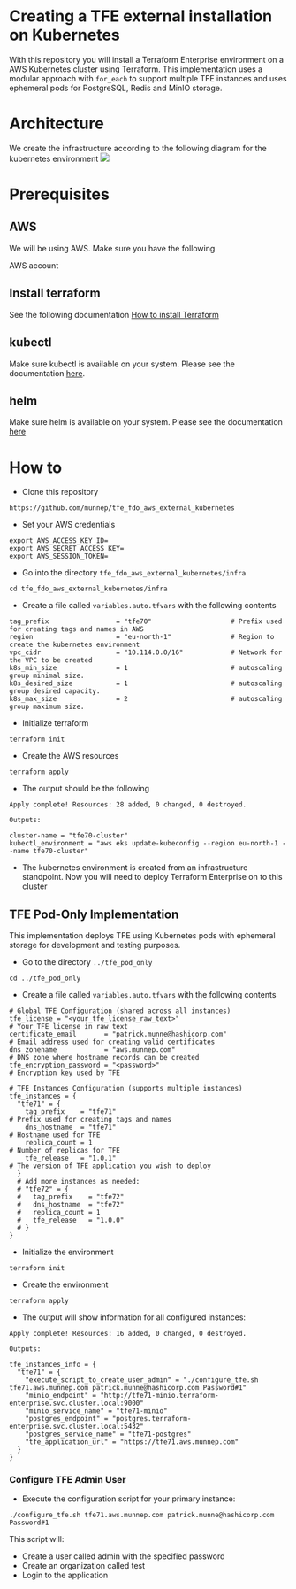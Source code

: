 # Creating a TFE external installation on Kubernetes

With this repository you will install a Terraform Enterprise environment on a AWS Kubernetes cluster using Terraform. This implementation uses a modular approach with `for_each` to support multiple TFE instances and uses ephemeral pods for PostgreSQL, Redis and MinIO storage.

# Architecture

We create the infrastructure according to the following diagram for the kubernetes environment
![](diagram/diagram_tfe_kubernetes.png)  


# Prerequisites
## AWS
We will be using AWS. Make sure you have the following

AWS account
## Install terraform  
See the following documentation [How to install Terraform](https://learn.hashicorp.com/tutorials/terraform/install-cli)

## kubectl

Make sure kubectl is available on your system. Please see the documentation [here](https://kubernetes.io/docs/tasks/tools/).
## helm

Make sure helm is available on your system. Please see the documentation [here](https://helm.sh/docs/intro/install/)

# How to

- Clone this repository
```
https://github.com/munnep/tfe_fdo_aws_external_kubernetes
```
- Set your AWS credentials
```
export AWS_ACCESS_KEY_ID=
export AWS_SECRET_ACCESS_KEY=
export AWS_SESSION_TOKEN=
```
- Go into the directory `tfe_fdo_aws_external_kubernetes/infra`
```
cd tfe_fdo_aws_external_kubernetes/infra
```
- Create a file called `variables.auto.tfvars` with the following contents
```
tag_prefix                 = "tfe70"                    # Prefix used for creating tags and names in AWS                               
region                     = "eu-north-1"               # Region to create the kubernetes environment
vpc_cidr                   = "10.114.0.0/16"            # Network for the VPC to be created
k8s_min_size               = 1                          # autoscaling group minimal size.
k8s_desired_size           = 1                          # autoscaling group desired capacity.
k8s_max_size               = 2                          # autoscaling group maximum size.
```
- Initialize terraform
```
terraform init
```
- Create the AWS resources
```
terraform apply
```
- The output should be the following
```
Apply complete! Resources: 28 added, 0 changed, 0 destroyed.

Outputs:

cluster-name = "tfe70-cluster"
kubectl_environment = "aws eks update-kubeconfig --region eu-north-1 --name tfe70-cluster"
```
- The kubernetes environment is created from an infrastructure standpoint. Now you will need to deploy Terraform Enterprise on to this cluster

## TFE Pod-Only Implementation

This implementation deploys TFE using Kubernetes pods with ephemeral storage for development and testing purposes.

- Go to the directory `../tfe_pod_only`
```
cd ../tfe_pod_only
```
- Create a file called `variables.auto.tfvars` with the following contents
```
# Global TFE Configuration (shared across all instances)
tfe_license = "<your_tfe_license_raw_text>"                           # Your TFE license in raw text
certificate_email       = "patrick.munne@hashicorp.com"               # Email address used for creating valid certificates
dns_zonename            = "aws.munnep.com"                            # DNS zone where hostname records can be created
tfe_encryption_password = "<password>"                                # Encryption key used by TFE

# TFE Instances Configuration (supports multiple instances)
tfe_instances = {
  "tfe71" = {
    tag_prefix    = "tfe71"                                           # Prefix used for creating tags and names
    dns_hostname  = "tfe71"                                           # Hostname used for TFE
    replica_count = 1                                                 # Number of replicas for TFE
    tfe_release   = "1.0.1"                                           # The version of TFE application you wish to deploy
  }
  # Add more instances as needed:
  # "tfe72" = {
  #   tag_prefix    = "tfe72"
  #   dns_hostname  = "tfe72"
  #   replica_count = 1
  #   tfe_release   = "1.0.0"
  # }
}
```
- Initialize the environment
```
terraform init
```
- Create the environment
```
terraform apply
```
- The output will show information for all configured instances:
```
Apply complete! Resources: 16 added, 0 changed, 0 destroyed.

Outputs:

tfe_instances_info = {
  "tfe71" = {
    "execute_script_to_create_user_admin" = "./configure_tfe.sh tfe71.aws.munnep.com patrick.munne@hashicorp.com Password#1"
    "minio_endpoint" = "http://tfe71-minio.terraform-enterprise.svc.cluster.local:9000"
    "minio_service_name" = "tfe71-minio"
    "postgres_endpoint" = "postgres.terraform-enterprise.svc.cluster.local:5432"
    "postgres_service_name" = "tfe71-postgres"
    "tfe_application_url" = "https://tfe71.aws.munnep.com"
  }
}
```

### Configure TFE Admin User

- Execute the configuration script for your primary instance:
```
./configure_tfe.sh tfe71.aws.munnep.com patrick.munne@hashicorp.com Password#1
```
This script will:
  - Create a user called admin with the specified password
  - Create an organization called test
- Login to the application  
